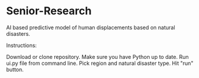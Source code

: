 # Senior-Research
AI based predictive model of human displacements based on natural disasters.

Instructions:

Download or clone repository.  Make sure you have Python up to date.
Run ui.py file from command line.
Pick region and natural disaster type.
Hit "run" button.
